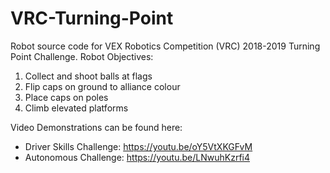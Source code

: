# VRC-Turning-Point
Robot source code for VEX Robotics Competition (VRC) 2018-2019 Turning Point Challenge.
Robot Objectives:
  1. Collect and shoot balls at flags
  2. Flip caps on ground to alliance colour
  3. Place caps on poles
  4. Climb elevated platforms

Video Demonstrations can be found here:
- Driver Skills Challenge: https://youtu.be/oY5VtXKGFvM
- Autonomous Challenge: https://youtu.be/LNwuhKzrfi4

